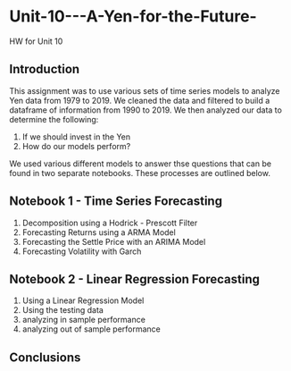 # Unit-10---A-Yen-for-the-Future-
HW for Unit 10


## Introduction

This assignment was to use various sets of time series models to analyze Yen data from 1979 to 2019. We cleaned the data and filtered to build a dataframe of information from 1990 to 2019. We then analyzed our data to determine the following:

1. If we should invest in the Yen 
2. How do our models perform?

We used various different models to answer thse questions that can be found in two separate notebooks. These processes are outlined below.

## Notebook 1 - Time Series Forecasting

1. Decomposition using a Hodrick - Prescott Filter
2. Forecasting Returns using a ARMA Model
3. Forecasting the Settle Price with an ARIMA Model
4. Forecasting Volatility with Garch



## Notebook 2 - Linear Regression Forecasting

1. Using a Linear Regression Model
2. Using the testing data
3. analyzing in sample performance
4. analyzing out of sample performance


## Conclusions

